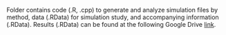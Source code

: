 Folder contains code (.R, .cpp) to generate and analyze simulation files by method, data (.RData) for simulation study, and accompanying information (.RData). Results (.RData) can be found at the following Google Drive [link](https://drive.google.com/drive/folders/1EeUq1lMNhkleY2QdhjoV5d3k551mn59U?usp=sharing).
